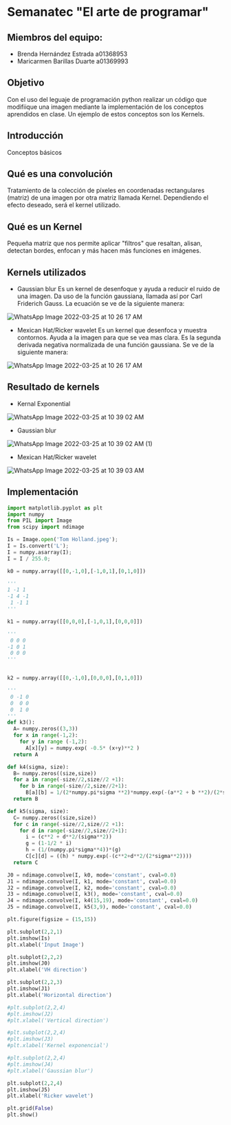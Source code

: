 # Semanatec "El arte de programar"

## Miembros del equipo:
- Brenda Hernández Estrada a01368953
- Maricarmen Barillas Duarte a01369993

## Objetivo
Con el uso del leguaje de programación python realizar un código que modifiique una imagen mediante la implementación de los conceptos aprendidos en clase. Un ejemplo de estos conceptos son los Kernels. 

## Introducción
Conceptos básicos

## Qué es una convolución
Tratamiento de la colección de píxeles en coordenadas rectangulares (matriz) de una imagen por otra matriz  llamada Kernel.  Dependiendo el efecto deseado, será el kernel utilizado.

## Qué es un Kernel
Pequeña matriz que nos permite aplicar "filtros" que resaltan, alisan, detectan bordes, enfocan y más hacen más funciones en imágenes.

## Kernels utilizados
- Gaussian blur
Es un kernel de desenfoque y ayuda a reducir el ruido de una imagen. Da uso de la función gaussiana, llamada así por Carl Friderich Gauss. 
La ecuación se ve de la siguiente manera: 

![WhatsApp Image 2022-03-25 at 10 26 17 AM](https://user-images.githubusercontent.com/84739987/160161475-1d455d8a-3154-418b-96e0-06964aeaa23e.jpeg)

- Mexican Hat/Ricker wavelet
Es un kernel que desenfoca y muestra contornos. Ayuda a la imagen para que se vea mas clara. Es la segunda derivada negativa normalizada de una función gaussiana. Se ve de la siguiente manera:

![WhatsApp Image 2022-03-25 at 10 26 17 AM](https://user-images.githubusercontent.com/84739987/160162614-48daf16a-d019-4612-8982-c5351ce57032.jpeg)

## Resultado de kernels
- Kernal Exponential


![WhatsApp Image 2022-03-25 at 10 39 02 AM](https://user-images.githubusercontent.com/84739987/160163720-b3928c85-65d9-46dd-a768-fe9cc1c62306.jpeg)

- Gaussian blur


![WhatsApp Image 2022-03-25 at 10 39 02 AM (1)](https://user-images.githubusercontent.com/84739987/160163653-c8fab918-d641-43f0-8f41-c32b2305647c.jpeg)

- Mexican Hat/Ricker wavelet


![WhatsApp Image 2022-03-25 at 10 39 03 AM](https://user-images.githubusercontent.com/84739987/160163640-fed4a93d-c83f-4dc9-9484-1ee8cbf5323b.jpeg)

## Implementación
``` python
import matplotlib.pyplot as plt
import numpy
from PIL import Image
from scipy import ndimage

Is = Image.open('Tom Holland.jpeg');
I = Is.convert('L');
I = numpy.asarray(I);
I = I / 255.0;

k0 = numpy.array([[0,-1,0],[-1,0,1],[0,1,0]])

'''
1 -1 1
-1 4 -1
 1 -1 1
'''

k1 = numpy.array([[0,0,0],[-1,0,1],[0,0,0]])

'''
 0 0 0
-1 0 1
 0 0 0
'''


k2 = numpy.array([[0,-1,0],[0,0,0],[0,1,0]])

'''
 0 -1 0
 0  0 0
 0  1 0
'''
def k3():
  A= numpy.zeros((3,3))
  for x in range(-1,2):
    for y in range (-1,2):
      A[x][y] = numpy.exp( -0.5* (x+y)**2 )
  return A

def k4(sigma, size):
  B= numpy.zeros((size,size))
  for a in range(-size//2,size//2 +1):
    for b in range(-size//2,size//2+1):
      B[a][b] = 1/(2*numpy.pi*sigma **2)*numpy.exp(-(a**2 + b **2)/(2*sigma**2))
  return B

def k5(sigma, size):
  C= numpy.zeros((size,size))
  for c in range(-size//2,size//2 +1):
    for d in range(-size//2,size//2+1):
      i = (c**2 + d**2/(sigma**2))
      g = (1-1/2 * i)
      h = (1/(numpy.pi*sigma**4))*(g)
      C[c][d] = ((h) * numpy.exp(-(c**2+d**2/(2*sigma**2))))
  return C

J0 = ndimage.convolve(I, k0, mode='constant', cval=0.0)
J1 = ndimage.convolve(I, k1, mode='constant', cval=0.0)
J2 = ndimage.convolve(I, k2, mode='constant', cval=0.0)
J3 = ndimage.convolve(I, k3(), mode='constant', cval=0.0)
J4 = ndimage.convolve(I, k4(15,19), mode='constant', cval=0.0)
J5 = ndimage.convolve(I, k5(3,9), mode='constant', cval=0.0)

plt.figure(figsize = (15,15))

plt.subplot(2,2,1)
plt.imshow(Is)
plt.xlabel('Input Image')

plt.subplot(2,2,2)
plt.imshow(J0)
plt.xlabel('VH direction')

plt.subplot(2,2,3)
plt.imshow(J1)
plt.xlabel('Horizontal direction')

#plt.subplot(2,2,4)
#plt.imshow(J2)
#plt.xlabel('Vertical direction')

#plt.subplot(2,2,4)
#plt.imshow(J3)
#plt.xlabel('Kernel exponencial')

#plt.subplot(2,2,4)
#plt.imshow(J4)
#plt.xlabel('Gaussian blur')

plt.subplot(2,2,4)
plt.imshow(J5)
plt.xlabel('Ricker wavelet')

plt.grid(False)
plt.show()

```
